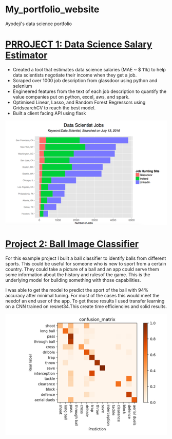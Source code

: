 # My_portfolio_website
Ayodeji's data science portfolio

# [PRROJECT 1: Data Science Salary Estimator](https://github.com/hoshAI/ds_salary_proj)
* Created a tool that estimates data science salaries (MAE ~ $ 11k) to help data scientists negotiate their income when they get a job.
* Scraped over 1000 job description from glassdoor using python and selenium
* Engineered features from the text of each job description to quantify the value companies put on python, excel, aws, and spark.
* Optimised Linear, Lasso, and Random Forest Regressors using GridsearchCV to reach the best model.
* Built a client facing API using flask

![](/images/datascienceimage.png)


# [Project 2: Ball Image Classifier](https://github.com/hoshAI/ball_image_classifier)
For this example project I built a ball classifier to identify balls from different sports. This could be useful for someone who is new to sport from a certain country. They could take a picture of a ball and an app could serve them some information about the history and rulesof the game. This is the underlying model for building something with those capabilities.

I was able to get the model to predict the sport of the ball with 94% accuracy after minimal tuning. For most of the cases this would meet the needof an end user of the app. To get these results I used transfer learning on a CNN trained on resnet34.This create time efficiencies and solid results.

![](/images/football_confusion.png)
